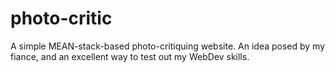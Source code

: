 # photo-critic

A simple MEAN-stack-based photo-critiquing website. An idea posed by my fiance, and an excellent way to test out my WebDev skills.
